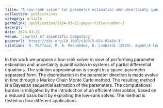 ```yaml
---
title: "A low-rank solver for parameter estimation and uncertainty quantification in linear time dependent systems of Partial Differential Equations"
collection: publications
category: article
permalink: /publication/2024-03-21-paper-title-number-1
excerpt: ''
date: 2024-03-21
venue: 'Journal of Scientific Computing'
paperurl: 'https://doi.org/10.1007/s10915-024-02488-3'
citation: 'S. Riffaud, M. A. Fernández, D. Lombardi (2024). &quot;A low-rank solver for parameter estimation and uncertainty quantification in linear time dependent systems of Partial Differential Equations.&quot; <i>Journal of Scientific Computing</i>.'
---
```

In this work we propose a low-rank solver in view of performing parameter estimation and uncertainty quantification in systems of partial differential equations. The solution approximation is sought in a space-parameter separated form. The discretisation in the parameter direction is made evolve in time through a Markov Chain Monte Carlo method. The resulting method is a Bayesian sequential estimation of the parameters. The computational burden is mitigated by the introduction of an efficient interpolator, based on a reduced basis built by exploiting the low-rank solves. The method is tested on four different applications.

